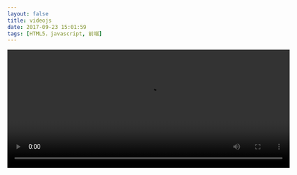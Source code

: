 ```yaml
---
layout: false
title: videojs
date: 2017-09-23 15:01:59
tags: [HTML5，javascript, 前端]
---
```


<html>

<head>
    <link href="http://vjs.zencdn.net/6.2.7/video-js.css" rel="stylesheet">
    <script src="http://vjs.zencdn.net/6.2.7/video.js"></script>
    <!-- <script src="jquery-2.0.0.min.js"></script> -->
    <style type="text/css">
    .video-js .vjs-time-control {
        display: block;
    }
    </style>
</head>

<body>
    <video id="my-player" class="video-js vjs-default-skin" controls preload="auto" width="640" height="268">
        <source src="/assets/video/oceans.mp4" type='video/mp4'>
    </video>
    <script type="text/javascript">
    videojs.getComponent('ControlBar').prototype.options_ = {
        children: [
            'playToggle',
            'progressControl',
            'currentTimeDisplay',
            'timeDivider',
            'durationDisplay',
            'volumeMenuButton',
            'PlaybackRateMenuButton',
            'fullscreenToggle'
        ]
    }
    var player = videojs(document.getElementById("my-player"), {
        "autoplay": true,
        "controls": true,
        "playbackRates": [0.5, 1, 1.5, 2],
        "controlBar": {
            'playToggle': true, //　播放暂停按钮
            'volumeMenuButton': { 'inline': false },
            'timeDivider': true,
            'durationDisplay': true, //总共多上时间
            'currentTimeDisplay': true,
            'fullscreenToggle': true //全屏
        },

    }, function() {
        $(".vjs-control-bar").append('<div class="logo" style="text-align: center;"><img src="logo.png" style="height: 80%; margin: 5% 0;"/></div>');
        console.log("done")
    });
    $("#my-player").on("keydown", function(e) {
        var keyCode = e.keyCode;
        if (keyCode === 39) {
            //快进
            player.currentTime(player.currentTime() + 5)
        } else if (keyCode === 37) {
            //后退
            player.currentTime(player.currentTime() - 5)
        } else if (keyCode === 32) {
            if (player.paused()) {
                player.play();
            } else {
                player.pause();
            }
        }
    })
    </script>
</body>

</html>